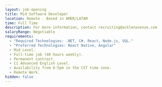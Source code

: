 ```yaml
---
layout: job-opening
title: Mid Software Developer
location: Remote - Based in AMER/LATAM
time: Full Time
description: For more information, contact recruiting@acklenavenue.com
salaryRange: Negotiable
requirements:
  - "Required Technologies: .NET, C#, React, Node.js, SQL."
  - "Preferred Technologies: React Native, Angular"
  - Mid Level.
  - Full-time job (40 hours weekly).
  - Permanent contract.
  - C1 Advanced English Level.
  - Availability from 8-5pm in the CST time zone.
  - Remote Work.
hidden: false
---
```

